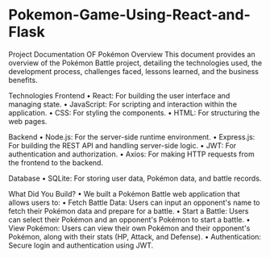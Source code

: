 # Pokemon-Game-Using-React-and-Flask

Project Documentation OF Pokémon
Overview
This document provides an overview of the Pokémon Battle project, detailing the technologies used, the development process, challenges faced, lessons learned, and the business benefits.

Technologies
Frontend
•	React: For building the user interface and managing state.
•	JavaScript: For scripting and interaction within the application.
•	CSS: For styling the components.
•	HTML: For structuring the web pages.

Backend
•	Node.js: For the server-side runtime environment.
•	Express.js: For building the REST API and handling server-side logic.
•	JWT: For authentication and authorization.
•	Axios: For making HTTP requests from the frontend to the backend.

Database
•	SQLite:  For storing user data, Pokémon data, and battle records.

What Did You Build?
•	We built a Pokémon Battle web application that allows users to:
•	Fetch Battle Data: Users can input an opponent's name to fetch their Pokémon data and prepare for a battle.
•	Start a Battle: Users can select their Pokémon and an opponent's Pokémon to start a battle.
•	View Pokémon: Users can view their own Pokémon and their opponent's Pokémon, along with their stats (HP, Attack, and Defense).
•	Authentication: Secure login and authentication using JWT.
